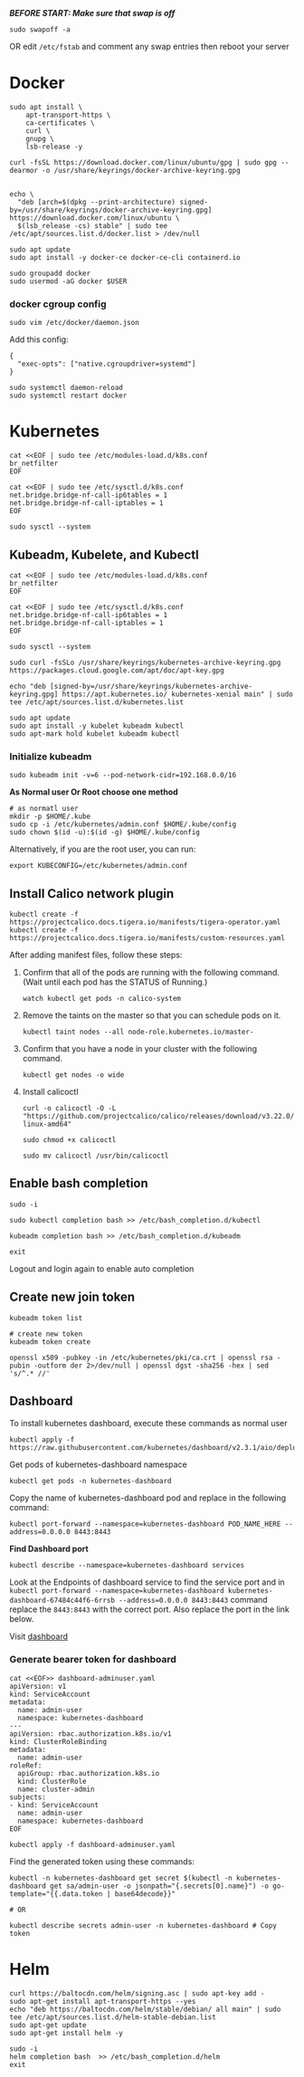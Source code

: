 ***BEFORE START: Make sure that swap is off***
```
sudo swapoff -a
```
OR edit `/etc/fstab` and comment any swap entries then reboot your server

# Docker
```
sudo apt install \
    apt-transport-https \
    ca-certificates \
    curl \
    gnupg \
    lsb-release -y

curl -fsSL https://download.docker.com/linux/ubuntu/gpg | sudo gpg --dearmor -o /usr/share/keyrings/docker-archive-keyring.gpg


echo \
  "deb [arch=$(dpkg --print-architecture) signed-by=/usr/share/keyrings/docker-archive-keyring.gpg] https://download.docker.com/linux/ubuntu \
  $(lsb_release -cs) stable" | sudo tee /etc/apt/sources.list.d/docker.list > /dev/null

sudo apt update
sudo apt install -y docker-ce docker-ce-cli containerd.io

sudo groupadd docker
sudo usermod -aG docker $USER

```

### docker cgroup config
```
sudo vim /etc/docker/daemon.json
```
Add this config:
```
{
  "exec-opts": ["native.cgroupdriver=systemd"]
}
```

```
sudo systemctl daemon-reload
sudo systemctl restart docker
```

# Kubernetes

```
cat <<EOF | sudo tee /etc/modules-load.d/k8s.conf
br_netfilter
EOF

cat <<EOF | sudo tee /etc/sysctl.d/k8s.conf
net.bridge.bridge-nf-call-ip6tables = 1
net.bridge.bridge-nf-call-iptables = 1
EOF

sudo sysctl --system
```

## Kubeadm, Kubelete, and Kubectl
```
cat <<EOF | sudo tee /etc/modules-load.d/k8s.conf
br_netfilter
EOF

cat <<EOF | sudo tee /etc/sysctl.d/k8s.conf
net.bridge.bridge-nf-call-ip6tables = 1
net.bridge.bridge-nf-call-iptables = 1
EOF

sudo sysctl --system

sudo curl -fsSLo /usr/share/keyrings/kubernetes-archive-keyring.gpg https://packages.cloud.google.com/apt/doc/apt-key.gpg

echo "deb [signed-by=/usr/share/keyrings/kubernetes-archive-keyring.gpg] https://apt.kubernetes.io/ kubernetes-xenial main" | sudo tee /etc/apt/sources.list.d/kubernetes.list

sudo apt update
sudo apt install -y kubelet kubeadm kubectl
sudo apt-mark hold kubelet kubeadm kubectl

```


### Initialize kubeadm
```
sudo kubeadm init -v=6 --pod-network-cidr=192.168.0.0/16

```

**As Normal user Or Root choose one method**
```
# as normatl user
mkdir -p $HOME/.kube
sudo cp -i /etc/kubernetes/admin.conf $HOME/.kube/config
sudo chown $(id -u):$(id -g) $HOME/.kube/config
```

Alternatively, if you are the root user, you can run:
```
export KUBECONFIG=/etc/kubernetes/admin.conf
```

## Install  Calico network plugin
```
kubectl create -f https://projectcalico.docs.tigera.io/manifests/tigera-operator.yaml
kubectl create -f https://projectcalico.docs.tigera.io/manifests/custom-resources.yaml
```

After adding manifest files, follow these steps:
1. Confirm that all of the pods are running with the following command. (Wait until each pod has the STATUS of Running.)
    ```
    watch kubectl get pods -n calico-system
    ```

1. Remove the taints on the master so that you can schedule pods on it.
    ```
    kubectl taint nodes --all node-role.kubernetes.io/master-
    ```

1. Confirm that you have a node in your cluster with the following command.
    ```
    kubectl get nodes -o wide
    ```

1. Install calicoctl 
    ```
    curl -o calicoctl -O -L  "https://github.com/projectcalico/calico/releases/download/v3.22.0/calicoctl-linux-amd64" 

    sudo chmod +x calicoctl

    sudo mv calicoctl /usr/bin/calicoctl
    ```

## Enable bash completion
```
sudo -i

sudo kubectl completion bash >> /etc/bash_completion.d/kubectl

kubeadm completion bash >> /etc/bash_completion.d/kubeadm

exit

```
Logout and login again to enable auto completion

## Create new join token
```
kubeadm token list

# create new token
kubeadm token create

openssl x509 -pubkey -in /etc/kubernetes/pki/ca.crt | openssl rsa -pubin -outform der 2>/dev/null | openssl dgst -sha256 -hex | sed 's/^.* //'

```

## Dashboard
To install kubernetes dashboard, execute these commands as normal user
```
kubectl apply -f https://raw.githubusercontent.com/kubernetes/dashboard/v2.3.1/aio/deploy/recommended.yaml
```

Get pods of kubernetes-dashboard namespace
```
kubectl get pods -n kubernetes-dashboard
```

Copy the name of kubernetes-dashboard pod and replace in the following command:
```
kubectl port-forward --namespace=kubernetes-dashboard POD_NAME_HERE --address=0.0.0.0 8443:8443
```

**Find Dashboard port**

```
kubectl describe --namespace=kubernetes-dashboard services
```
Look at the Endpoints of dashboard service to find the service port and in `kubectl port-forward --namespace=kubernetes-dashboard kubernetes-dashboard-67484c44f6-6rrsb --address=0.0.0.0 8443:8443` command replace the `8443:8443` with the correct port. Also replace the port in the link below.

Visit [dashboard](https://127.0.0.1:8443)

### Generate bearer token for dashboard
```
cat <<EOF>> dashboard-adminuser.yaml
apiVersion: v1
kind: ServiceAccount
metadata:
  name: admin-user
  namespace: kubernetes-dashboard
---
apiVersion: rbac.authorization.k8s.io/v1
kind: ClusterRoleBinding
metadata:
  name: admin-user
roleRef:
  apiGroup: rbac.authorization.k8s.io
  kind: ClusterRole
  name: cluster-admin
subjects:
- kind: ServiceAccount
  name: admin-user
  namespace: kubernetes-dashboard
EOF

kubectl apply -f dashboard-adminuser.yaml
```

Find the generated token using these commands:
```
kubectl -n kubernetes-dashboard get secret $(kubectl -n kubernetes-dashboard get sa/admin-user -o jsonpath="{.secrets[0].name}") -o go-template="{{.data.token | base64decode}}"

# OR

kubectl describe secrets admin-user -n kubernetes-dashboard # Copy token
```

# Helm
```
curl https://baltocdn.com/helm/signing.asc | sudo apt-key add -
sudo apt-get install apt-transport-https --yes
echo "deb https://baltocdn.com/helm/stable/debian/ all main" | sudo tee /etc/apt/sources.list.d/helm-stable-debian.list
sudo apt-get update
sudo apt-get install helm -y

sudo -i
helm completion bash  >> /etc/bash_completion.d/helm
exit

```
